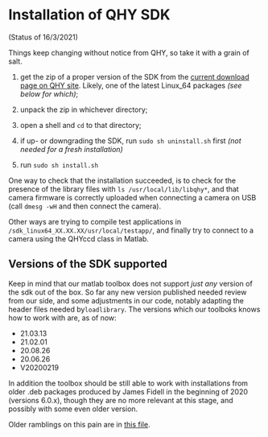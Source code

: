 # Installation of QHY SDK

(Status of 16/3/2021)

Things keep changing without notice from QHY, so take it with a grain of salt.

1. get the zip of a proper version of the SDK from the [current download page on QHY site](https://www.qhyccd.com/html/prepub/log_en.html). Likely, one of the latest Linux_64 packages *(see below for which)*;

2. unpack the zip in whichever directory;

3. open a shell and `cd` to that directory;

1. if up- or downgrading the SDK, run `sudo sh uninstall.sh` first *(not needed for a fresh installation)*

1. run `sudo sh install.sh`

One way to check that the installation succeeded, is to check for the presence of the library files with `ls /usr/local/lib/libqhy*`, and that camera firmware is correctly uploaded when connecting a camera on USB (call `dmesg -wH` and then connect the camera).

Other ways are trying to compile test applications in <path-to>`/sdk_linux64_XX.XX.XX/usr/local/testapp/`, and finally try to connect to a camera using the QHYccd class in Matlab.

## Versions of the SDK supported

Keep in mind that our matlab toolbox does not support *just any* version of the sdk out of the box. So far any new version published needed review from our side, and some adjustments in our code, notably adapting the header
files needed by`loadlibrary`. The versions which our toolboks knows how to work with are, as of now:

- 21.03.13
- 21.02.01
- 20.08.26
- 20.06.26
- V20200219

In addition the toolbox should be still able to work with installations from older .deb packages produced
by James Fidell in the beginning of 2020 (versions 6.0.x), though they are no more relevant at this stage, and possibly with some even older version.

Older ramblings on this pain are in [this file](OlderInstallingRamblings.md).